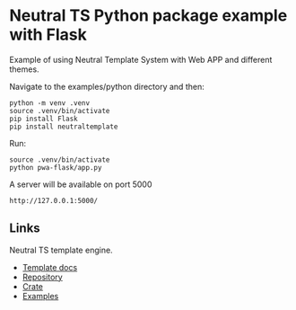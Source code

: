 Neutral TS Python package example with Flask
============================================

Example of using Neutral Template System with Web APP and different themes.

Navigate to the examples/python directory and then:

```
python -m venv .venv
source .venv/bin/activate
pip install Flask
pip install neutraltemplate
```

Run:

```
source .venv/bin/activate
python pwa-flask/app.py
```

A server will be available on port 5000

```
http://127.0.0.1:5000/
```

Links
-----

Neutral TS template engine.

- [Template docs](https://franbarinstance.github.io/neutralts-docs/docs/neutralts/doc/)
- [Repository](https://github.com/FranBarInstance/neutralts)
- [Crate](https://crates.io/crates/neutralts)
- [Examples](https://github.com/FranBarInstance/neutralts-docs/tree/master/examples)
